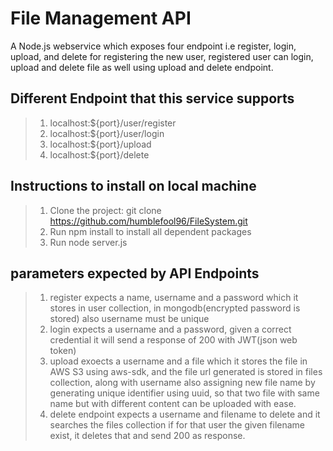 # File Management API

A Node.js webservice which exposes four endpoint i.e register, login, upload, and delete for registering the new user, 
registered user can login, upload and delete file as well using upload and delete endpoint.

## Different Endpoint that this service supports
> 1. localhost:${port}/user/register
> 2. localhost:${port}/user/login
> 3. localhost:${port}/upload
> 4. localhost:${port}/delete

## Instructions to install on local machine
> 1. Clone the project: git clone https://github.com/humblefool96/FileSystem.git
> 2. Run npm install to install all dependent packages
> 3. Run node server.js

## parameters expected by API Endpoints
> 1. register expects a name, username and a password which it stores in user collection,
     in mongodb(encrypted password is stored) also username must be unique
> 2. login expects a username and a password, given a correct credential it will send a response of 200 with JWT(json web token)
> 3. upload exoects a username and a file which it stores the file in AWS S3 using aws-sdk, and the file url generated is stored in files collection,
     along with username also assigning new file name by generating unique identifier using uuid,
     so that two file with same name but with different content can be uploaded with ease.   
> 4. delete endpoint expects a username and filename to delete and it searches the files collection if for that user the given filename exist,
     it deletes that and send 200 as response.
